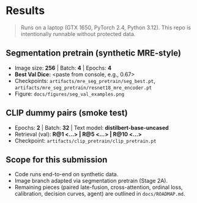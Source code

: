 # Results

> Runs on a laptop (GTX 1650, PyTorch 2.4, Python 3.12). This repo is intentionally runnable without protected data.

## Segmentation pretrain (synthetic MRE-style)
- Image size: **256** | Batch: **4** | Epochs: **4**
- **Best Val Dice:** <paste from console, e.g., 0.67>
- Checkpoints: `artifacts/mre_seg_pretrain/seg_best.pt`, `artifacts/mre_seg_pretrain/resnet18_mre_encoder.pt`
- Figure: `docs/figures/seg_val_examples.png`

## CLIP dummy pairs (smoke test)
- Epochs: **2** | Batch: **32** | Text model: **distilbert-base-uncased**
- Retrieval (val): **R@1 <…> | R@5 <…> | R@10 <…>**
- Checkpoint: `artifacts/clip_pretrain/clip_pretrain.pt`

## Scope for this submission
- Code runs end-to-end on synthetic data.
- Image branch adapted via segmentation pretrain (Stage 2A).
- Remaining pieces (paired late-fusion, cross-attention, ordinal loss, calibration, decision curves, agent) are outlined in `docs/ROADMAP.md`.
